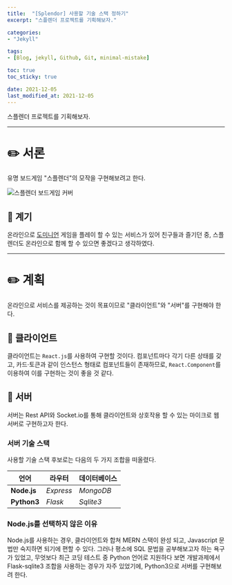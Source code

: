 ```yaml
---
title:  "[Splendor] 사용할 기술 스택 정하기"
excerpt: "스플렌더 프로젝트를 기획해보자."

categories:
- "Jekyll"

tags:
- [Blog, jekyll, Github, Git, minimal-mistake]

toc: true
toc_sticky: true

date: 2021-12-05
last_modified_at: 2021-12-05
---
```


스플렌더 프로젝트를 기획해보자.

* * *

# ✏️ 서론

유명 보드게임 "스플렌더"의 모작을 구현해보려고 한다.

![스플렌더 보드게임 커버](https://upload.wikimedia.org/wikipedia/en/2/2e/BoardGameSplendorLogoFairUse.jpg)

## 🎲 계기

온라인으로 [도미니언](http://dominion.games) 게임을 플레이 할 수 있는 서비스가 있어 친구들과 즐기던 중, 스플렌더도 온라인으로 함께 할 수 있으면 좋겠다고 생각하였다.


* * *

# ✏️ 계획

온라인으로 서비스를 제공하는 것이 목표이므로 "클라이언트"와 "서버"를 구현해야 한다.


## 🎲 클라이언트

클라이언트는 `React.js`를 사용하여 구현할 것이다. 컴포넌트마다 각기 다른 상태를 갖고, 카드·토큰과 같이 인스턴스 형태로  컴포넌트들이 존재하므로, `React.Component`를 이용하여 이를 구현하는 것이 좋을 것 같다.


## 🎲 서버

서버는 Rest API와 Socket.io를 통해 클라이언트와 상호작용 할 수 있는 마이크로 웹 서버로 구현하고자 한다.

### 서버 기술 스택

사용할 기술 스택 후보로는 다음의 두 가지 조합을 떠올렸다.

| 언어        | 라우터    | 데이터베이스 |
| ----------- | --------- | ------------ |
| **Node.js** | *Express* | *MongoDB*    |
| **Python3** | *Flask*   | *Sqlite3*    |


### Node.js를 선택하지 않은 이유

Node.js를 사용하는 경우, 클라이언트와 합쳐 MERN 스택이 완성 되고, Javascript 문법만 숙지하면 되기에 편할 수 있다. 그러나 평소에 SQL 문법을 공부해보고자 하는 욕구가 있었고, 무엇보다 최근 코딩 테스트 중 Python 언어로 지원하다 보면 개발과제에서 Flask-sqlite3 조합을 사용하는 경우가 자주 있었기에, Python3으로 서버를 구현해보려 한다.
